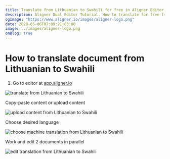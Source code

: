```yaml
---
title: Translate from Lithuanian to Swahili for free in Aligner Editor
description: Aligner Dual Editor Tutorial. How to translate for free from Lithuanian to Swahili. Aligner is multilingual document management platform. 
ogImage: "https://www.aligner.io/images/aligner-logo.png"
date: 2020-05-06T07:09:21+03:00
image: ../images/aligner-logo.png
onBlog: true
---
```


# How to translate document from Lithuanian to Swahili

1. Go to editor at [app.aligner.io](https://app.aligner.io "Aligner App web page")

![translate from Lithuanian to Swahili](../aligner-blank-editor.png "translate from Lithuanian to Swahili")

Copy-paste content or upload content

![upload content from Lithuanian to Swahili](../aligner-uploaded-document.png "upload content from Lithuanian to Swahili")

Choose desired language

![choose machine translation from Lithuanian to Swahili](../aligner-language-dropdown.png "choose machine translation from Lithuanian to Swahili")

Work and edit 2 documents in parallel

![edit translation from Lithuanian to Swahili](../aligner-double-sitded-editor.png "edit translation from Lithuanian to Swahili")

